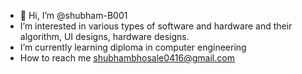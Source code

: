- 👋 Hi, I’m @shubham-B001
- I’m interested in various types of software and hardware and their algorithm, UI designs, hardware designs.
- I’m currently learning diploma in computer engineering
- How to reach me shubhambhosale0416@gmail.com 

<!---
shubham-B001/shubham-B001 is a ✨ special ✨ repository because its `README.md` (this file) appears on your GitHub profile.
You can click the Preview link to take a look at your changes.
--->
